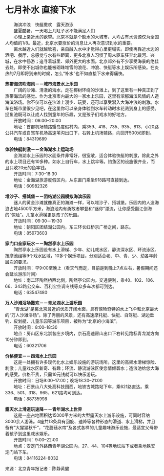 # 七月补水 直接下水  

&emsp;&emsp;海滨冲浪　快艇撒欢　露天游泳  
&emsp;&emsp;盛夏酷暑，一天喝上几缸子水不能满足人们  
&emsp;&emsp;心理上亲近水的欲望。北京本就是个缺水的大城市，人均占有水资源仅为全国人均值的1/8。最近，北京水要涨价的消息让人再次意识到水的重要。  
&emsp;&emsp;离水越近人们就越欣喜，亲自融入水中才觉得心里更塌实。即使再靠近水边的酒吧、餐厅，总感觉与水有些距离，更多北京人习惯了周末驱车狂奔北戴河、兴城，在水中畅游；追寻着城里、郊外更大的水面。北京郊外有不少享受海景的绝佳去处，即使不出城你也能被砌珠堆雪的浪花、冲浪、快艇等水上娱乐所感染。在炎热的7月即将到来的时候，怎么“补水”也不如直接下水来得痛快。  

**热带海滨吹海风－－城市海景水上乐园**  
&emsp;&emsp;广阔的沙滩、清澈的海水，走在椰树环绕的沙滩上，到了这里有一种真正到了热带海滨的感觉。作为北京市内最大的一家水上乐园，这里有浓郁海滨风情的人造海滨浴场。你不仅可以在沙滩上漫步、玩耍，还可以享受潜入大海冲浪的刺激。水车在城市里很少见吧，在这里你可以亲身体验到水车转动时水花溅到身上的感受。捉鱼池既可以让成人找到童年的乐趣，又是孩子们戏水的好地方。  
&emsp;&emsp;开放时间：09:00–20:00  
&emsp;&emsp;地址：首都机场辅路蟹岛度假村内，乘359、418、735、935、813、小20路公共汽车或自驾车机场高速苇沟出口下，右转上机场辅路，向回开500米即到。  
&emsp;&emsp;电话：84319689  

**体验快艇刺激－－金海湖水上运动场**  
&emsp;&emsp;金海湖水上乐园的水面条件非常好，很宽敞，适合体验快艇的刺激，除此之外的水上项目还有10多种。如水上自行车，水上跳伞等。钓鱼区的设施很齐全，而且只收20元的鱼竿钱。  
&emsp;&emsp;开放时间：7:30–18:30  
&emsp;&emsp;地址：金海湖旅游度假区内，从东直门乘坐918路可直接到达。  
&emsp;&emsp;电话：60982326  

**堆沙子、搭城堡－－团结湖公园模拟海滨乐园**  
&emsp;&emsp;迷人的黄金沙滩就像真正的海滩一样，可以堆沙子、搭城堡。乐园内的人造海浪占地4500平方米，海浪池内有勇敢者攀登和“迷你”漂流，让你感受翻江倒海的“惊险”。儿童水滑梯更是孩子的乐园。  
&emsp;&emsp;开放时间：09:30－19:30  
&emsp;&emsp;地址：朝阳区团结湖公园内，东三环长虹桥京广桥之间，路东。  
&emsp;&emsp;电话：85973603  

**家门口全家玩水－－陶然亭水上乐园**  
&emsp;&emsp;陶然亭水上乐园设有水上滑梯、少年、幼儿戏水区、静流深水区、环流泳区、按摩池组等9个戏水区域，10多个娱乐项目，分别适合老、中、青、少、幼各年龄层次的要求。  
&emsp;&emsp;开放时间：早9:00至晚上（看天气而定，目前是到晚上7点左右，暑假期间还会延长游乐时间）  
&emsp;&emsp;地址：南二环陶然桥西北侧，陶然亭公园内。交通便利，乘40、102、106、66、343路公交车、百利宝空调专线等众多车次都可到达。  
&emsp;&emsp;电话：63547480  

**万人沙滩浴场撒欢－－青龙湖水上游乐园**  
&emsp;&emsp;“青龙湖”是离北京最近的优质开阔水面，具有惊险奇特的水上飞伞和北京最大的“万人沙滩浴场”。除了秀丽的风景，还有高速摩托艇、快艇、自驾艇、湖边垂钓、皮划艇、儿童乐园等游乐项目，被称为“北京的小海滨”。  
&emsp;&emsp;开放时间：8:00–18:30  
&emsp;&emsp;地点：房山区东北崇各庄乡境内，京石高速房山出口下右转见路标青龙湖方向10分钟即到。  
&emsp;&emsp;电话：60321706  

**价格便宜－－四海水上乐园**  
&emsp;&emsp;这是一处拥有许多现代化水上娱乐设施的游玩场所。这里的高架水滑梯惊险、刺激；儿童戏水区新奇、有趣；环流、静流游泳区使您情倾碧水；造浪池给您大海的感受。价格不贵，只需10元钱就可以快乐游玩。  
&emsp;&emsp;开放时间：日场9:00–17:00；晚场18:30–21:00  
&emsp;&emsp;地址：石景山八大处高科技园西，地铁古城路站下车，乘621路直达。乘336、501、318、965、621路均可到达。  
&emsp;&emsp;电话：88735998  

**露天水上滑道玩速降－－青年湖水上世界**  
&emsp;&emsp;这是一座占地面积达15000平方米的大型露天水上游乐设施，可同时容纳3000余人游泳。4座共13条具有回旋、速降等各种形态的滑道、水上滑梯，并且备有“大猩猩秋千”，“花蘑菇水帘”及各式各样的儿童趣味游乐设施，最适宜父母带着孩子到这里戏水娱乐。  
&emsp;&emsp;开放时间：9:00–22:00  
&emsp;&emsp;地点：安定门外路西青年湖公园内，27、44、104等地坛站下或者乘地铁安定门站下车。  
&emsp;&emsp;电话：84116224-8032  

来源：北京青年报记者：陈静黄健  